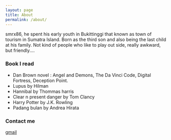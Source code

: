 ```yaml
---
layout: page
title: About
permalink: /about/
---
```


smrx86, he spent his early youth in Bukittinggi that known as town of tourism in Sumatra Island. Born  as the third son and also being the last child at his family. Not kind of people who like to play out side, really awkward, but friendly....

### Book I read

- Dan Brown novel : Angel and Demons, The Da Vinci Code, Digital Fortress, Deception Point.
- Lupus by Hilman
- Hannibal by Thommas harris
- Clear n present danger by Tom Clancy
- Harry Potter by J.K. Rowling
- Padang bulan by Andrea Hirata

### Contact me

[gmail](mailto:ramatrinanda@gmail.com)
